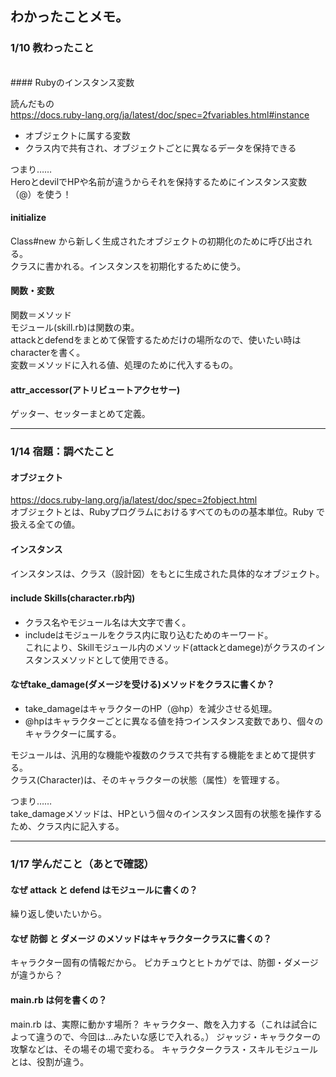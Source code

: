 ## わかったことメモ。
### 1/10 教わったこと
<br>
#### Rubyのインスタンス変数

読んだもの<br>
https://docs.ruby-lang.org/ja/latest/doc/spec=2fvariables.html#instance

- オブジェクトに属する変数
- クラス内で共有され、オブジェクトごとに異なるデータを保持できる

つまり……<br>
HeroとdevilでHPや名前が違うからそれを保持するためにインスタンス変数（@）を使う！

#### initialize
Class#new から新しく生成されたオブジェクトの初期化のために呼び出される。<br>
クラスに書かれる。インスタンスを初期化するために使う。

#### 関数・変数
関数＝メソッド<br>
モジュール(skill.rb)は関数の束。<br>
attackとdefendをまとめて保管するためだけの場所なので、使いたい時はcharacterを書く。<br>
変数＝メソッドに入れる値、処理のために代入するもの。

#### attr_accessor(アトリビュートアクセサー)
ゲッター、セッターまとめて定義。

---

### 1/14 宿題：調べたこと
#### オブジェクト
https://docs.ruby-lang.org/ja/latest/doc/spec=2fobject.html<br>
オブジェクトとは、Rubyプログラムにおけるすべてのものの基本単位。Ruby で扱える全ての値。

#### インスタンス
インスタンスは、クラス（設計図）をもとに生成された具体的なオブジェクト。

#### include Skills(character.rb内)
- クラス名やモジュール名は大文字で書く。
- includeはモジュールをクラス内に取り込むためのキーワード。<br>
これにより、Skillモジュール内のメソッド(attackとdamege)がクラスのインスタンスメソッドとして使用できる。

#### なぜtake_damage(ダメージを受ける)メソッドをクラスに書くか？
- take_damageはキャラクターのHP（@hp）を減少させる処理。
- @hpはキャラクターごとに異なる値を持つインスタンス変数であり、個々のキャラクターに属する。

モジュールは、汎用的な機能や複数のクラスで共有する機能をまとめて提供する。<br>
クラス(Character)は、そのキャラクターの状態（属性）を管理する。<br>

つまり……<br>
take_damageメソッドは、HPという個々のインスタンス固有の状態を操作するため、クラス内に記入する。

---

### 1/17 学んだこと（あとで確認）

#### なぜ attack と defend はモジュールに書くの？
繰り返し使いたいから。

#### なぜ 防御 と ダメージ のメソッドはキャラクタークラスに書くの？
キャラクター固有の情報だから。
ピカチュウとヒトカゲでは、防御・ダメージが違うから？

#### main.rb は何を書くの？
main.rb は、実際に動かす場所？
キャラクター、敵を入力する（これは試合によって違うので、今回は…みたいな感じで入れる。）
ジャッジ・キャラクターの攻撃などは、その場その場で変わる。
キャラクタークラス・スキルモジュールとは、役割が違う。






